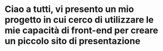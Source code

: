 # Ciao a tutti, vi presento un mio progetto in cui cerco di utilizzare le mie capacità di front-end per creare un piccolo sito di presentazione
